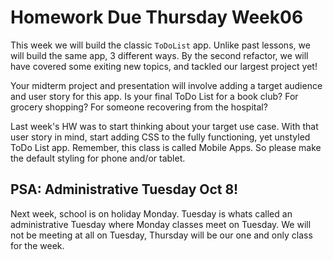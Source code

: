 # Homework Due Thursday Week06

This week we will build the classic `ToDoList` app. Unlike past lessons, we will build the same app, 3 different ways. By the second refactor, we will have covered some exiting new topics, and tackled our largest project yet!

Your midterm project and presentation will involve adding a target audience and user story for this app. Is your final ToDo List for a book club? For grocery shopping? For someone recovering from the hospital?

Last week's HW was to start thinking about your target use case. With that user story in mind, start adding CSS to the fully functioning, yet unstyled ToDo List app. Remember, this class is called Mobile Apps. So please make the default styling for phone and/or tablet.

## PSA: Administrative Tuesday Oct 8!

Next week, school is on holiday Monday. Tuesday is whats called an administrative Tuesday where Monday classes meet on Tuesday. We will not be meeting at all on Tuesday, Thursday will be our one and only class for the week.